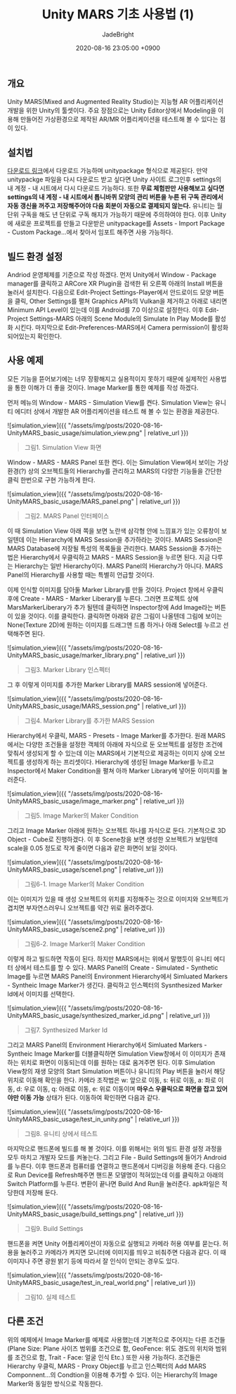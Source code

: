 ﻿---
title: Unity MARS 기초 사용법 (1)
author: JadeBright
date: 2020-08-16 23:05:00 +0900
categories: [Unity&C#, AR&VR]
tags: [Unity MARS]
---

## 개요

Unity MARS(Mixed and Augmented Reality Studio)는 지능형 AR 어플리케이션 개발을 위한 Unity의 툴셋이다. 주요 장점으로는 Unity Editor상에서 Modeling을 이용해 만들어진 가상환경으로 제작된 AR/MR 어플리케이션을 테스트해 볼 수 있다는 점이 있다.

## 설치법

[다운로드 링크](https://unity.com/kr/products/unity-mars)에서 다운로드 가능하며 unitypackage 형식으로 제공된다. 만약 unitypackge 파일을 다시 다운로드 받고 싶다면 Unity 사이트 로그인후 settings의 내 계정 - 내 시트에서 다시 다운로드 가능하다. 또한 **무료 체험판만 사용해보고 싶다면 settings의 내 계정 - 내 시트에서 톱니바퀴 모양의 관리 버튼을 누른 뒤 구독 관리에서 자동 갱신을 꺼주고 저장해주어야 다음 회분이 자동으로 결제되지 않는다.**
유니티는 월 단위 구독을 해도 년 단위로 구독 해지가 가능하기 때문에 주의하여야 한다.
이후 Unity에 새로운 프로젝트를 만들고 다운받은 unitypackage를 Assets - Import Package - Custom Package...에서 찾아서 임포트 해주면 사용 가능하다.

## 빌드 환경 설정

Andriod 운영체제를 기준으로 작성 하겠다. 먼저 Unity에서 Window - Package manager를 클릭하고 ARCore XR Plugin을 검색한 뒤 오른쪽 아래의 Install 버튼을 눌러서 설치한다. 다음으로 Edit-Project Settings-Player에서 안드로이드 모양 버튼을 클릭, Other Settings를 펼쳐 Graphics APIs의 Vulkan을 제거하고 아래로 내리면 Minimum API Level이 있는데 이를 Android를 7.0 이상으로 설정한다. 이후 Edit-Project Settings-MARS 아래의 Scene Module의 Simulate In Play Mode를 활성화 시킨다. 마지막으로 Edit-Preferences-MARS에서 Camera permission이 활성화되어있는지 확인한다.

## 사용 예제

모든 기능을 뜯어보기에는 너무 장황해지고 실용적이지 못하기 때문에 실제적인 사용법을 통한 이해가 더 좋을 것이다.
Image Marker를 통한 예제를 작성 하겠다.

먼저 메뉴의 Window - MARS - Simulation View를 켠다. Simulation View는 유니티 에디터 상에서 개발한 AR 어플리케이션을 테스트 해 볼 수 있는 환경을 제공한다.

![simulation_view]({{ "/assets/img/posts/2020-08-16-UnityMARS_basic_usage/simulation_view.png" | relative_url }})
> 그림1. Simulation View 화면

Window - MARS - MARS Panel 또한 켠다. 이는 Simulation View에서 보이는 가상 환경(?) 상의 오브젝트들의 Hierarchy를 관리하고 MARS의 다양한 기능들을 간단한 클릭 한번으로 구현 가능하게 한다.

![simulation_view]({{ "/assets/img/posts/2020-08-16-UnityMARS_basic_usage/MARS_panel.png" | relative_url }})
> 그림2.  MARS Panel 인터페이스

이 때 Simulation View 아래 쪽을 보면 노란색 삼각형 안에 느낌표가 있는 오류창이 보일텐데 이는 Hierarchy에 MARS Session을 추가하라는 것이다. MARS Session은 MARS Database에 저장될 특성의 목록들을 관리한다.
MARS Session을 추가하는 법은 Hierarchy에서 우클릭하고 MARS - MARS Session을 누르면 된다. 지금 다루는 Hierarchy는 일반 Hierarchy이다. MARS Panel의 Hierarchy가 아니다. MARS Panel의 Hierarchy를 사용할 때는 특별히 언급할 것이다.

이제 인식할 이미지를 담아둘 Marker Library를 만들 것이다. Project 창에서 우클릭 후에 Create - MARS - Marker Liberary를 누른다. 그러면 프로젝트 상에 MarsMarkerLiberary가 추가 될텐데 클릭하면 Inspector창에 Add Image라는 버튼이 있을 것이다. 이를 클릭한다.
클릭하면 아래와 같은 그림이 나올텐데 그림에 보이는 None(Texture 2D)에 원하는 이미지를 드래그앤 드롭 하거나 아래 Select를 누르고 선택해주면 된다.

![simulation_view]({{ "/assets/img/posts/2020-08-16-UnityMARS_basic_usage/marker_library.png" | relative_url }})
> 그림3.  Marker Library 인스펙터

그 후 이렇게 이미지를 추가한 Marker Library를 MARS session에 넣어준다.

![simulation_view]({{ "/assets/img/posts/2020-08-16-UnityMARS_basic_usage/MARS_session.png" | relative_url }})
> 그림4.  Marker Library를 추가한 MARS Session

Hierarchy에서 우클릭, MARS - Presets - Image Marker를 추가한다. 원래 MARS에서는 다양한 조건들을 설정한 객체의 아래에 자식으로 둔 오브젝트를 설정한 조건에 맞춰서 생성되게 할 수 있는데 이는 MARS에서 기본적으로 제공하는 이미지 상에 오브젝트를 생성하게 하는 프리셋이다.
Hierarchy에 생성된 Image Marker를 누르고 Inspector에서 Maker Condition을 펼쳐 아까 Marker Library에 넣어둔 이미지를 눌러준다.

![simulation_view]({{ "/assets/img/posts/2020-08-16-UnityMARS_basic_usage/image_marker.png" | relative_url }})
> 그림5.  Image Marker의 Maker Condition

그리고 Image Marker 아래에 원하는 오브젝트 하나를 자식으로 둔다. 기본적으로 3D Object - Cube로 진행하겠다. 이 후 Scene창을 보면 생성한 오브젝트가 보일텐데 scale을 0.05 정도로 작게 줄이면 다음과 같은 화면이 보일 것이다.

![simulation_view]({{ "/assets/img/posts/2020-08-16-UnityMARS_basic_usage/scene1.png" | relative_url }})
> 그림6-1.  Image Marker의 Maker Condition

이는 이미지가 있을 때 생성 오브젝트의 위치를 지정해주는 것으로 이미지와 오브젝트가 겹치면 부자연스러우니 오브젝트를 약간 위로 올려주겠다.

![simulation_view]({{ "/assets/img/posts/2020-08-16-UnityMARS_basic_usage/scene2.png" | relative_url }})
> 그림6-2.  Image Marker의 Maker Condition

이렇게 하고 빌드하면 작동이 된다. 하지만 MARS에서는 위에서 말했듯이 유니티 에디터 상에서 테스트를 할 수 있다. MARS Panel의 Create - Simulated - Synthetic Image를 누르면 MARS Panel의 Environment Hierarchy에서 Simluated Markers - Syntheic Image Marker가 생긴다. 클릭하고 인스펙터의 Sysnthesized Marker Id에서 이미지를 선택한다.

![simulation_view]({{ "/assets/img/posts/2020-08-16-UnityMARS_basic_usage/synthesized_marker_id.png" | relative_url }})
> 그림7.  Synthesized Marker Id

그리고 MARS Panel의 Environment Hierarchy에서 Simluated Markers - Syntheic Image Marker를 더블클릭하면 Simulation View창에서 이 이미지가 존재하는 위치로 화면이 이동되는데 이를 원하는 대로 옴겨주면 된다. 이후 Simulation View창의 재생 모양의 Start Simulation 버튼이나 유니티의 Play 버튼을 눌러서 해당 위치로 이동해 확인을 한다.
카메라 조작법은 w: 앞으로 이동, s: 뒤로 이동, a: 좌로 이동, d: 우로 이동, q: 아래로 이동, e: 위로 이동이며 **마우스 우클릭으로 화면을 잡고 있어야만 이동 가능** 상태가 된다. 이동하여 확인하면 다음과 같다.

![simulation_view]({{ "/assets/img/posts/2020-08-16-UnityMARS_basic_usage/test_in_unity.png" | relative_url }})
> 그림8.  유니티 상에서 테스트 

마지막으로 핸드폰에 빌드를 해 볼 것이다. 이를 위해서는 위의 빌드 환경 설정 과정을 모두 마치고 개발자 모드를 켜놓는다. 그리고 File - Build Settings에 들어가 Android를 누른다. 이후 핸드폰과 컴퓨터를 연결하고 핸드폰에서 디버깅을 허용해 준다. 다음으로 Run Device를 Refresh해주면 핸드폰 모델명이 적혀있는데 이를 클릭하고 아래의 Switch Platform를 누른다. 변환이 끝나면 Build And Run을 눌러준다. apk파일은 적당한데 저장해 둔다.

![simulation_view]({{ "/assets/img/posts/2020-08-16-UnityMARS_basic_usage/build_settings.png" | relative_url }})
> 그림9.  Build Settings

핸드폰을 켜면 Unity 어플리케이션이 자동으로 실행되고 카메라 허용 여부를 묻는다. 허용을 눌러주고 카메라가 켜지면 모니터에 이미지를 띄우고 비춰주면 다음과 같다. 이 때 이미지나 주면 광원 밝기 등에 따라서 잘 인식이 안되는 경우도 있다.

![simulation_view]({{ "/assets/img/posts/2020-08-16-UnityMARS_basic_usage/test_in_real_world.png" | relative_url }})
> 그림10.  실제 테스트

## 다른 조건

위의 예제에서 Image Marker를 예제로 사용했는데 기본적으로 주어지는 다른 조건들(Plane Size: Plane 사이즈 범위를 조건으로 함, GeoFence: 위도 경도의 위치와 범위를 조건으로 함, Trait - Face: 얼굴 인식 Etc.) 또한 사용 가능하다. 조건들은 Hierarchy 우클릭, MARS - Proxy Object를 누르고 인스펙터의 Add MARS Componnent...의 Condtion을 이용해 추가할 수 있다. 이는 Hierarchy의 Image Marker와 동일한 방식으로 작동한다.